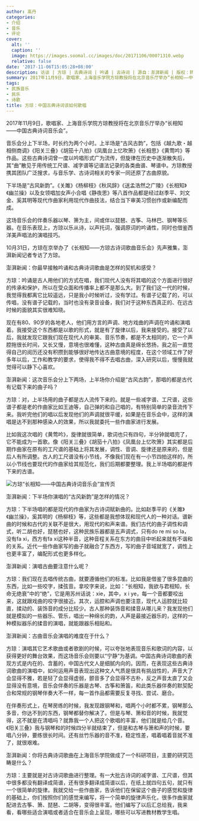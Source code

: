```yaml
---
author: 高丹
categories:
- 介绍
- 音乐
- 评论
cover:
  alt: ''
  caption: ''
  image: https://images.soomal.cc/images/doc/20171106/00071310.webp
  relative: false
date: '2017-11-06T15:05:28+08:00'
description: 访谈 | 方琼 | 古典诗词 | 吟诵 | 古诗词 | 源自：澎湃新闻 | 版权：转载 |  平均/总评分：10.00/10
summary: 2017年11月9日，歌唱家、上海音乐学院方琼教授将在北京音乐厅举办“长相知――中国古典诗词音乐会”。音乐会分上下半场，时长约为两个小时。上半场是“古风古韵”，包括《越九歌・越相侧商调》《阳关三叠》《胡笳十八拍》《凤凰台上忆吹箫》《长相思》《黄莺吟》等作品……
tags:
- 民族音乐
- 民乐
- 诗歌
title: 方琼：中国古典诗词该如何歌唱
---
```


2017年11月9日，歌唱家、上海音乐学院方琼教授将在北京音乐厅举办“长相知――中国古典诗词音乐会”。

音乐会分上下半场，时长约为两个小时。上半场是“古风古韵”，包括《越九歌・越相侧商调》《阳关三叠》《胡笳十八拍》《凤凰台上忆吹箫》《长相思》《黄莺吟》等作品。这些古典诗词曾一度以吟唱形式广为流传，但旋律在历史中逐渐散失后，其“曲”散见于用传统工尺谱、减字谱等记谱法记录的各类曲谱、琴谱中。方琼教授携其团队广泛搜求，与音乐学、古诗词相关的专家一同还原了古曲原貌。

下半场是“古风新韵”。《关雎》《杨柳枝》《秋风辞》《送孟浩然之广陵》《长相知》《幽兰操》以及女领唱加女声小合唱《静夜思》等八首作品都是经过赵季平、刘文金、奚其明等现代作曲家利用现代作曲技法，结合当下审美习惯创作或新编配而成。

这场音乐会的伴奏乐器以琴、箫为主，间或伴以琵琶、古筝、马林巴、钢琴等乐器。在音乐表现上，方琼以乐从诗，以声托词，强调原词的吟诵性，同时也借鉴西洋美声唱法的演唱技巧。

10月31日，方琼在京举办了《长相知――方琼古诗词歌曲音乐会》先声雅集，澎湃新闻记者专访了方琼。

澎湃新闻：你最早接触吟诵和古典诗词歌曲是怎样的契机和感受？

方琼：吟诵是古人用他们的方式在唱，我们现代人没有将其唱的这个方面进行很好的传承和保护，所以在受众面和传播率上都不是那么大。到了我们这一代的时候，我觉得我都离它比较遥远，只是我小时候听过，没有学过。有谱子记载了的，可以传唱，没有谱子记载的，当时也没有录音设备，我们对于这种东西真正的、在远古时候的面貌其实很难知晓。

现在有80、90岁的各地老人，他们用方言的声调、地方戏曲的声调在吟诵和演唱着。我接受这个东西都是以歌的形式，就是有了旋律以后，我来接受的。接受了以后，我就发现它跟我们现在现代人的审美、音乐节奏，都是不太相同的，它一个声腔拖很长时间，又长又慢，意境也很难懂，这种古曲真是绵长悠扬，我之前一直觉得自己的阅历还没有积攒到能够很好地传达古曲意境的程度，在这个领域工作了好多年以后，工作和教学的要求，使得我不得不去唱古曲，深入研究以后，慢慢我就觉得可以静下心喜欢。

澎湃新闻：这次音乐会分上下两场，上半场你介绍是“古风古韵”，那唱的都是古代有记载下来的曲子吗？

方琼：对，上半场用的曲子都是古人流传下来的。就是一些减字谱、工尺谱，这些谱子都是老的作曲家比如王迪等，自己弹的和自己唱的，有特别简单的录音流传下来。我听完他们的唱以后发现他们的声调就很平缓，如果是在音乐会中，这样的演唱是达不到那种感染人的效果，所以我就委托一些作曲家进行发展。

比如我这次唱的《黄莺吟》，旋律就很简单，歌词也只有四句，半分钟就唱完了，它不能成为一首歌。像《阳关三叠》《胡笳十八拍》《凤凰台上忆吹箫》其实都是后期作曲家在原有的工尺谱的基础上将其发展，调性、音调、旋律还是原来的，但是后人有所调整。古人的工尺谱没有小节线，不像我们现在有一小节四拍这样的，所以小节线也要现代的作曲家给其规范化，我们后期都要整理。我上半场唱的都是传下来的古谱。

![方琼“长相知――中国古典诗词音乐会”宣传页](https://images.soomal.cc/images/doc/20171106/00071309.webp)





澎湃新闻：下半场你演唱的“古风新韵”是怎样的情况？

方琼：下半场唱的都是现代的作曲家为古诗词赋新曲的。比如赵季平的《关雎》《幽兰操》，奚其明的《杨柳枝》等，这些都是我想体现和现代人的一种对话。谱新曲的时候和古代的关联不是很大，用现代的和声来谱。我们古代的曲子调性和调式，听二胡也好，琵琶也好，这种民族乐器都是五声调式，只有do re mi so la，没有fa xi，西方有fa xi这种半音，这种音程关系在东方的曲目中听起来就有不谐和的关系。近代一些作曲家写的曲子就融合了东西方，写的曲子音域就宽了，调性上也更丰富了，编配形式也更多样化。

澎湃新闻：演唱古曲要注意什么呢？

方琼：我们现在去唱传统古曲，就要遵循他们的标准。比如我是借鉴了很多昆曲的东西，比如一些咬字，揉弦音。拿咬字来说，比如：“长相知，我欲与君相知，长命无绝衰”中的“绝”，它是用苏州话说：xie，其中，x i ye，每一个音都要咬出来，这就跟戏曲的咬字很接近。其次，运腔和声调也要注意，现代人运腔就比较直，揉动的、装饰音的成分比较少。古人那种装饰音和揉音从哪儿来？我发现他们就是模拟的一些器乐、管乐，唱出一种绵长的韵，人声是最接近器乐的，这样的一种模拟器乐的揉音的演唱，就能跟器乐相贴和。

澎湃新闻：古曲音乐会演唱的难度在于什么？

方琼：演唱其它艺术歌曲或者歌剧的时候，可以夸张地表现音乐和歌词的内容，以获得更好的舞台效果，而这场音乐会则要以“宁静”为基调。中国古典诗词歌曲的表现方式是内在的、含蓄的，中国古代文人是细腻内向的。因而，在表现这些古典诗词歌曲的演唱中，如何运用声音表现出这种文人气质是很具有挑战性的，声音大了会显得不雅，若是轻了会显得虚弱，颤音多了会显得不古朴，反之声音太直了又会显得没有意境，音乐会伴奏的乐器是古琴、古筝和箫笛，和此类乐器伴奏的默契配合和常规的钢琴伴奏大不一样，每一首作品都需要反复寻找、尝试、磨合。

在伴奏形式上，在琴房练的时候，我发现跟钢琴和，唱两个小时都不累，钢琴那么多音，你达不到的东西，钢琴都替你解决了。但是与琴、箫和音的时候，我就觉得，这不就是在清唱吗？就靠我一个人把这个歌唱的丰富，他们就是给几个音。《阳关三叠》我与钢琴和的时候四分半就结束了，但是和古琴与箫和声的时候，要唱八分钟，要练很长时间。还有丝竹乐器的音不准，稳定性差，唱着唱着音就不准了，就很艰难。

澎湃新闻：你将古典诗词歌曲在上海音乐学院做成了一个科研项目，主要的研究范畴是什么？

方琼：主要就是对古诗词歌曲进行整理。有一大批古诗词的减字谱、工尺谱，但其中很多都没有翻译成简谱，还有很多翻译成简谱以后，在纸上就四句五句，就只有一个很简单的旋律。我就交给一些作曲家，告诉他们在保留这个曲子的感觉和旋律的基础上，你们按照你们的感觉来编写，将一个简单的旋律声乐化，很多作曲家就配进去古筝、箫、琵琶、二胡等，变得很丰富。他们编写了以后汇总给我，我来看，看哪些适合演唱或者适合在音乐会上呈现，哪些可以写进教材教学生唱。